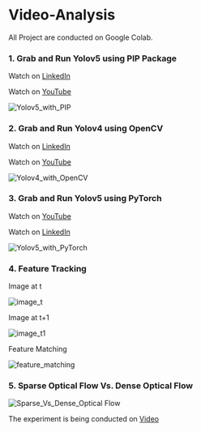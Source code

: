 # Video-Analysis

All Project are conducted on Google Colab. 

### 1. Grab and Run Yolov5 using PIP Package

Watch on [LinkedIn](https://www.linkedin.com/posts/sami-uddin-computer-vision-expert-a6b40b20a_yolov5-computervision-objectdetection-activity-7099836954929754112-vPw4?utm_source=share&utm_medium=member_desktop) 

Watch on [YouTube](https://youtu.be/FsG7JBPkzw0)

![Yolov5_with_PIP](https://github.com/SamiUddin-tech/Video-Analysis/assets/81253183/57e053a3-d91c-47d0-a4ea-94511f4575a6)

### 2. Grab and Run Yolov4 using OpenCV 

Watch on [LinkedIn](https://www.linkedin.com/posts/sami-uddin-computer-vision-expert-a6b40b20a_computervision-ai-yolov4-activity-7100164802810933248-ZlHF?utm_source=share&utm_medium=member_desktop) 

Watch on [YouTube](https://youtu.be/mnrWip6ECmw)

![Yolov4_with_OpenCV](https://github.com/SamiUddin-tech/Video-Analysis/assets/81253183/a72bd454-5361-4af6-b255-fd0e84e478bf)


### 3. Grab and Run Yolov5 using PyTorch

Watch on [YouTube](https://youtu.be/kBXtbPSZFLg)

Watch on [LinkedIn](https://www.linkedin.com/posts/sami-uddin-computer-vision-expert-a6b40b20a_computervision-ai-yolov5-activity-7101256406820880384-MsyS?utm_source=share&utm_medium=member_desktop)

![Yolov5_with_PyTorch](https://github.com/SamiUddin-tech/Video-Analysis/assets/81253183/10ae5e58-9c66-4a77-9f69-1bbeeb0f2f84)

### 4. Feature Tracking

Image at t

![image_t](https://github.com/SamiUddin-tech/Video-Analysis/assets/81253183/2bb77302-f6ac-40b6-9e73-0e2c5a99be0a)

Image at t+1

![image_t1](https://github.com/SamiUddin-tech/Video-Analysis/assets/81253183/1ec1baa2-8913-4914-b581-2d28da801182)

Feature Matching

![feature_matching](https://github.com/SamiUddin-tech/Video-Analysis/assets/81253183/3144555a-25ab-49c0-b6c3-251a74fbf272)

### 5. Sparse Optical Flow Vs. Dense Optical Flow

![Sparse_Vs_Dense_Optical Flow](https://github.com/SamiUddin-tech/Video-Analysis/assets/81253183/56d8759c-c376-40a3-bcb2-a930e0cac367)

The experiment is being conducted on [Video](https://www.youtube.com/watch?v=MNn9qKG2UFI&list=PLcQZGj9lFR7y5WikozDSrdk6UCtAnM9mB&index=1)
